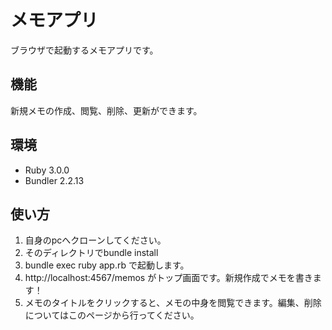 # メモアプリ
ブラウザで起動するメモアプリです。

## 機能
新規メモの作成、閲覧、削除、更新ができます。

## 環境
- Ruby 3.0.0
- Bundler 2.2.13

## 使い方
1.  自身のpcへクローンしてください。
2.  そのディレクトリでbundle install
3.  bundle exec ruby app.rb で起動します。
4.  http://localhost:4567/memos がトップ画面です。新規作成でメモを書きます！
5.  メモのタイトルをクリックすると、メモの中身を閲覧できます。編集、削除についてはこのページから行ってください。

